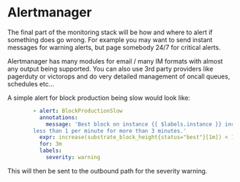 # Alertmanager

The final part of the monitoring stack will be how and where to alert if something does go wrong. For example you may want to send instant messages for warning alerts, but page somebody 24/7 for critical alerts.

Alertmanager has many modules for email / many IM formats with almost any output being supported. You can also use 3rd party providers like pagerduty or victorops and do very detailed management of oncall queues, schedules etc…

A simple alert for block production being slow would look like:

```yaml
        - alert: BlockProductionSlow
          annotations:
            message: 'Best block on instance {{ $labels.instance }} increases by
        less than 1 per minute for more than 3 minutes.'
          expr: increase(substrate_block_height{status="best"}[1m]) < 1
          for: 3m
          labels:
            severity: warning
```

This will then be sent to the outbound path for the severity warning.

